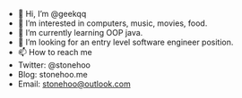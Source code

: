 - 👋 Hi, I’m @geekqq
- 👀 I’m interested in computers, music, movies, food.
- 🌱 I’m currently learning OOP java.
- 💞️ I’m looking for an entry level software engineer position.
- 📫 How to reach me 
- Twitter: @stonehoo
- Blog: stonehoo.me
- Email: stonehoo@outlook.com

<!---
geekqq/geekqq is a ✨ special ✨ repository because its `README.md` (this file) appears on your GitHub profile.
You can click the Preview link to take a look at your changes.
--->
